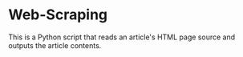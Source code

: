 # Web-Scraping
This is a Python script that reads an article's HTML page source and outputs the article contents.
